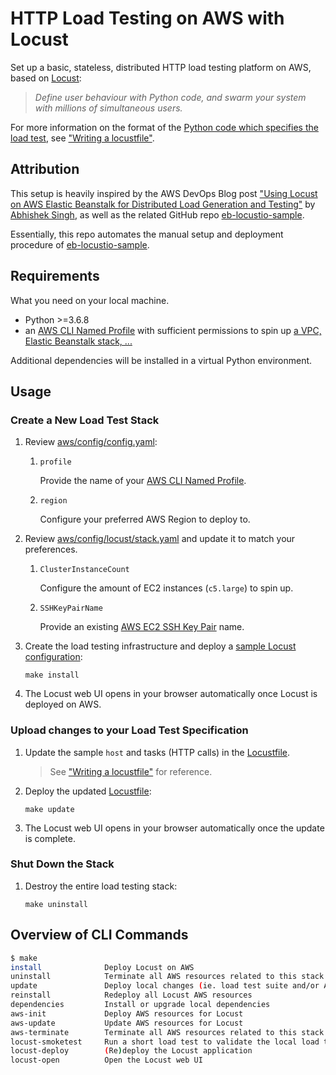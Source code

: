 # HTTP Load Testing on AWS with Locust

Set up a basic, stateless, distributed HTTP load testing platform on AWS, based on [Locust](http://locust.io/):

> _Define user behaviour with Python code, and swarm your system with millions of simultaneous users._

For more information on the format of the [Python code which specifies the load test](aws/app/locustfile.py), see ["Writing a locustfile"](http://docs.locust.io/en/latest/writing-a-locustfile.html).

## Attribution

This setup is heavily inspired by the AWS DevOps Blog post ["Using Locust on AWS Elastic Beanstalk for Distributed Load Generation and Testing"](https://aws.amazon.com/blogs/devops/using-locust-on-aws-elastic-beanstalk-for-distributed-load-generation-and-testing/) by [Abhishek Singh](https://github.com/abhiksingh), as well as the related GitHub repo [eb-locustio-sample](https://www.github.com/awslabs/eb-locustio-sample).

Essentially, this repo automates the manual setup and deployment procedure of [eb-locustio-sample](https://www.github.com/awslabs/eb-locustio-sample).

## Requirements

What you need on your local machine.

* Python >=3.6.8
* an [AWS CLI Named Profile](https://docs.aws.amazon.com/cli/latest/userguide/cli-configure-profiles.html) with sufficient permissions to spin up [a VPC, Elastic Beanstalk stack, ...](aws/templates/locust/stack.yaml)

Additional dependencies will be installed in a virtual Python environment.

## Usage

### Create a New Load Test Stack

1. Review [aws/config/config.yaml](aws/config/config.yaml):

    1. `profile`

        Provide the name of your [AWS CLI Named Profile](https://docs.aws.amazon.com/cli/latest/userguide/cli-configure-profiles.html).

    2. `region`

        Configure your preferred AWS Region to deploy to.

1. Review [aws/config/locust/stack.yaml](aws/config/locust/stack.yaml) and update it to match your preferences.

    1. `ClusterInstanceCount`

        Configure the amount of EC2 instances (`c5.large`) to spin up.

    2. `SSHKeyPairName`

        Provide an existing [AWS EC2 SSH Key Pair](https://docs.aws.amazon.com/AWSEC2/latest/UserGuide/ec2-key-pairs.html) name.

2. Create the load testing infrastructure and deploy a [sample Locust configuration](aws/app/locustfile.py):

    ```
    make install
    ```

3. The Locust web UI opens in your browser automatically once Locust is deployed on AWS.

### Upload changes to your Load Test Specification

1. Update the sample `host` and tasks (HTTP calls) in the [Locustfile](aws/app/locustfile.py).

    > See ["Writing a locustfile"](http://docs.locust.io/en/latest/writing-a-locustfile.html) for reference.

2. Deploy the updated [Locustfile](aws/app/locustfile.py):

    ```
    make update
    ```

3. The Locust web UI opens in your browser automatically once the update is complete.

### Shut Down the Stack

1. Destroy the entire load testing stack:

    ```
    make uninstall
    ```

## Overview of CLI Commands

```bash
$ make
install              Deploy Locust on AWS
uninstall            Terminate all AWS resources related to this stack
update               Deploy local changes (ie. load test suite and/or AWS resources)
reinstall            Redeploy all Locust AWS resources
dependencies         Install or upgrade local dependencies
aws-init             Deploy AWS resources for Locust
aws-update           Update AWS resources for Locust
aws-terminate        Terminate all AWS resources related to this stack
locust-smoketest     Run a short load test to validate the local load test suite
locust-deploy        (Re)deploy the Locust application
locust-open          Open the Locust web UI
```
